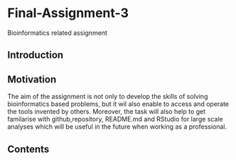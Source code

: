 # Final-Assignment-3
Bioinformatics related assignment
## Introduction
## Motivation
The aim of the assignment is not only to develop the skills of solving bioinformatics based problems, but it wil also enable to access and operate the tools invented by others. Moreover, the task will also help to get familarise with github,repository, README.md and RStudio for large scale analyses which will be useful in the future when working as a professional.
## Contents
## 
## 
